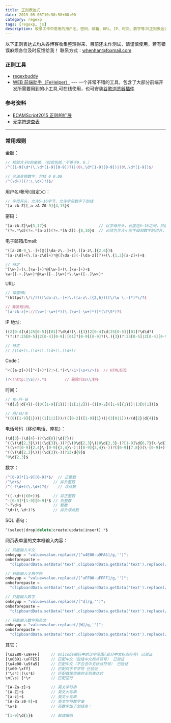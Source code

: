 ```yaml
---
title: 正则表达式
date: 2015-05-05T10:50:58+08:00
category: regexp
tags: [regexp, js]
description: 收录工作中常用的用户名、密码、邮箱、URL、IP、时间、数字等JS正则表达式，以及正则表达式知识介绍和工具推荐，提升工作开发中的效率。
---
```


以下正则表达式均从各博客收集整理得来，目前还未作测试，请谨慎使用，若有错误麻烦各位及时反馈给我！
联系方式：[whenhan@foxmail.com](mailto:whenhan@foxmail.com)

### 正则工具

* [regexbuddy](//www.regexbuddy.com/)
* [WEB 前端助手（FeHelper）](//www.baidufe.com/fehelper) --- 一个非常不错的工具，包含了大部分前端开发所需要用到的小工具,可在线使用，也可安装[谷歌浏览器插件](//chrome.google.com/webstore/search/FEhelper?hl=zh-CN)

### 参考资料

* [ECAMScript2015 正则的扩展](//es6.ruanyifeng.com/#docs/regex)
* [元字符速查表](//hemin.cn/jq/regexp.html)

---

### 常用规则

金额：
```js
// 校验大于0的金额，（校验包括：不等于0，0.）
/^([1-9]\d*(\.\d*[1-9][0-9])?)|(0\.\d*[1-9][0-9])|(0\.\d*[1-9])$/

// 合法金额数字，包括 0 0.00
/^(\d+)((?:\.\d+)?)$/
```

用户名/帐号(自定义)：

```javascript
// 字母开头，允许5-16字节，允许字母数字下划线
^[a-zA-Z][_a-zA-Z0-9]{4,15}$
```

密码：

```javascript
^[a-zA-Z]\w{5,17}$                       // 以字母开头，长度在6~18之间，只能包含字母、数字和下划线
^(?=.*\d)(?=.*[a-z])(?=.*[A-Z]).{8,10}$  // 必须包含大小写字母和数字的组合，不能使用特殊字符，长度在8-10之间
```

电子邮箱/Email:

```javascript
^([a-z0-9_\.-]+)@([\da-z\.-]+)\.([a-z\.]{2,6})$
^[a-z\d]+(\.[a-z\d]+)*@([\da-z](-[\da-z])?)+(\.{1,2}[a-z]+)+$

// 待定
^[\w-]+(\.[\w-]+)*@[\w-]+(\.[\w-]+)+$
\w+([-+.]\w+)*@\w+([-.]\w+)*\.\w+([-.]\w+)*
```

URL:

```javascript
// 常规URL
^(https?:\/\/)?([\da-z\.-]+)\.([a-z\.]{2,6})([\/\w \.-]*)*\/?$

// 非常规URL
^[a-zA-z]+://(\w+(-\w+)*)(\.(\w+(-\w+)*))*(\?\S*)?$
```

IP 地址:

```javascript
((2[0-4]\d|25[0-5]|[01]?\d\d?)\.){3}(2[0-4]\d|25[0-5]|[01]?\d\d?)
^(?:(?:25[0-5]|2[0-4][0-9]|[01]?[0-9][0-9]?)\.){3}(?:25[0-5]|2[0-4][0-9]|[01]?[0-9][0-9]?)$

// 待定
// /(\d+)\.(\d+)\.(\d+)\.(\d+)/
```

Code：

```javascript
^<([a-z]+)([^<]+)*(?:>(.*)<\/\1>|\s+\/>)$  // HTML标签

(?<!http:|\S)//.*$        // 删除代码\\注释
```

时间：

```javascript
// 年-月-日
^(d{2}|d{4})-((0([1-9]{1}))|(1[1|2]))-(([0-2]([1-9]{1}))|(3[0|1]))$

// 月/日/年
^((0([1-9]{1}))|(1[1|2]))/(([0-2]([1-9]{1}))|(3[0|1]))/(d{2}|d{4})$
```

电话号码（移动电话、座机）：

```javascript
(\d{3}-|\d{4}-)?(\d{8}|\d{7})?                                                  // 国内电话号码
^((\(\d{2,3}\))|(\d{3}\-))?(\(0\d{2,3}\)|0\d{2,3}-)?[1-9]\d{6,7}(\-\d{1,4})?$   // 电话号码
^((\+?[0-9]{2,4}\-[0-9]{3,4}\-)|([0-9]{3,4}\-))?([0-9]{7,8})(\-[0-9]+)?$        // 电话号码
^((\(\d{2,3}\))|(\d{3}\-))?13\d{9}$                                             // 手机号码
^0\d{2,3}$                                                                      // 电话区号
```

数字：

```javascript
/^[0-9]*[1-9][0-9]*$/  // 正整数
/^\d+$/              // 非负整数
/^(-?\d+)(\.\d+)?$/    // 浮点数

^((-\d+)|(0+))$      // 非正整数
^-[0-9]*[1-9][0-9]*$ // 负整数
^-?\d+$              // 整数
^\d+(\.\d+)?$        // 非负浮点数
```

SQL 语句：

```javascript
^(select|drop|delete|create|update|insert).*$
```

网页表单里的文本框输入内容：

```javascript
// 只能输入中文
onkeyup = "value=value.replace(/[^u4E00-u9FA5]/g,'')";
onbeforepaste =
  "clipboardData.setData('text',clipboardData.getData('text').replace(/[^u4E00-u9FA5]/g,''))";

// 只能输入全角字符
onkeyup = "value=value.replace(/[^uFF00-uFFFF]/g,'')";
onbeforepaste =
  "clipboardData.setData('text',clipboardData.getData('text').replace(/[^uFF00-uFFFF]/g,''))";

// 只能输入数字
onkeyup = "value=value.replace(/[^d]/g,'')";
onbeforepaste =
  "clipboardData.setData('text',clipboardData.getData('text').replace(/[^d]/g,''))";

// 只能输入数字和英文
onkeyup = "value=value.replace(/[W]/g,'')";
onbeforepaste =
  "clipboardData.setData('text',clipboardData.getData('text').replace(/[^d]/g,''))";
```

其它：

```javascript
[\u2E80-\u9FFF]     // Unicode编码中的汉字范围(部分中文标点符号) 已验证
[\u0391-\uFFE5]     // 匹配中文（包括中文标点符号） 已验证
[\u4e00-\u9fa5]     // 匹配中文（不包含中文标点符号） 已验证
[\x00-\xff]         // 匹配双字节字符 已验证
(^\s*)|(\s*$)       // 匹配首尾空格的正则表达式
\n[\s| ]*\r         // 匹配空行

^[A-Za-z]+$         // 英文字符串
^[A-Z]+$            // 英文大写串
^[a-z]+$            // 英文小写串
^[A-Za-z0-9]+$      // 英文字符数字串
^\w+$               // 英数字加下划线串：

^[1-9]\d{5}$        // 邮政编码
```

